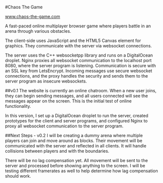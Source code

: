 #Chaos The Game

www.chaos-the-game.com

A fast-paced online multiplayer browser game where players battle in an arena through various obstacles.

The client-side uses JavaScript and the HTML5 Canvas element for graphics. They communicate with the server via websocket connections.

The server uses the C++ websocketpp library and runs on a DigitalOcean droplet. Nginx proxies all websocket communication to the localhost port 8080, where the server program is listening. Communication is secure with an SSL key from LetsEncrypt. Incoming messages use secure websocket connections, and the proxy handles the security and sends them to the server program as insecure websockets.


##v0.1
The website is currently an online chatroom. When a new user joins, they can begin sending messages, and all users connected will see the messages appear on the screen. This is the initial test of online functionality.

In this version, I set up a DigitalOcean droplet to run the server, created prototypes for the client and server programs, and configured Nginx to proxy all websocket communication to the server program.

##Next Steps - v0.2
I will be creating a dummy arena where multiple players can join and move around as blocks. Their movement will be communicated with the server and reflected in all clients. It will handle collisions between players and with the boundaries.

There will be no lag compensation yet. All movement will be sent to the server and processed before showing anything to the screen. I will be testing different framerates as well to help determine how lag compensation should work.
